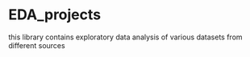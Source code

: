 # EDA_projects
this library contains exploratory data analysis of various datasets from different sources
